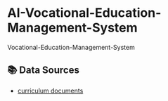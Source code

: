 # AI-Vocational-Education-Management-System
Vocational-Education-Management-System
## 📚 Data Sources
- [curriculum documents]([https://drive.google.com/your-curriculum-link](https://drive.google.com/drive/folders/1yq3C5GeJ0dD7vTA2DOgdgAa3Urb8WN2G))
